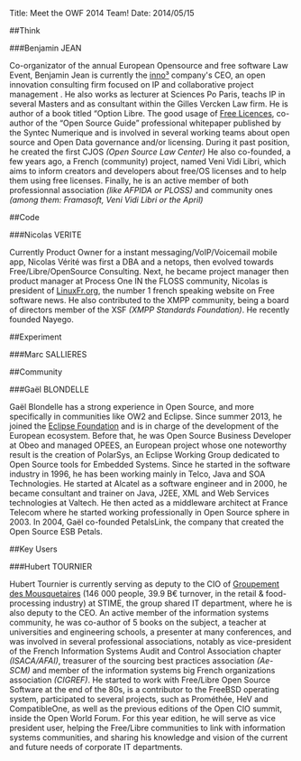 Title: Meet the OWF 2014 Team!
Date: 2014/05/15

##Think

###Benjamin JEAN

Co-organizator of the annual European Opensource and free software Law Event, Benjamin Jean is currently the [inno³](http://inno3.fr/) company's CEO, an open innovation consulting firm focused on IP and collaborative project management . He also works as lecturer at Sciences Po Paris, teachs IP in several Masters and as consultant within the Gilles Vercken Law firm. He is author of a book titled “Option Libre. The good usage of [Free Licences](http://framabook.org), co-author of the “Open Source Guide” professional whitepaper published by the Syntec Numerique and is involved in several working teams about open source and Open Data governance and/or licensing. During it past position, he created the first CJOS *(Open Source Law Center)* He also co-founded, a few years ago, a French (community) project, named Veni Vidi Libri, which aims to inform creators and developers about free/OS licenses and to help them using free licenses. Finally, he is an active member of both professionnal association *(like AFPIDA or PLOSS)* and community ones *(among them: Framasoft, Veni Vidi Libri or the April)*

##Code

###Nicolas VERITE

Currently Product Owner for a instant messaging/VoIP/Voicemail mobile app, Nicolas Vérité was first a DBA and a netops, then evolved towards Free/Libre/OpenSource Consulting. Next, he became project manager then product manager at Process One
IN the FLOSS community, Nicolas is president of [LinuxFr.org](http://linuxfr.org/), the number 1 french speaking website on Free software news. He also contributed to the XMPP community, being a board of directors member of the XSF *(XMPP Standards Foundation)*.
He recently founded Nayego.

##Experiment

###Marc SALLIERES

##Community

###Gaël BLONDELLE

Gaël Blondelle has a strong experience in Open Source, and more specifically in communities like OW2 and Eclipse. 
Since summer 2013, he joined the [Eclipse Foundation](http://www.eclipse.org/) and is in charge of the development of the European ecosystem. Before that, he was Open Source Business Developer at Obeo and managed OPEES, an European project whose one noteworthy result is the creation of PolarSys, an Eclipse Working Group dedicated to Open Source tools for Embedded Systems.
Since he started in the software industry in 1996, he has been working mainly in Telco, Java and SOA Technologies. He started at Alcatel as a software engineer and in 2000, he became consultant and trainer on Java, J2EE, XML and Web Services technologies at Valtech. He then acted as a middleware architect at France Telecom where he started working professionally in Open Source sphere in 2003. In 2004, Gaël co-founded PetalsLink, the company that created the Open Source ESB Petals.

##Key Users

###Hubert TOURNIER

Hubert Tournier is currently serving as deputy to the CIO of [Groupement des Mousquetaires](http://www.mousquetaires.com/) (146 000 people, 39.9 B€ turnover, in the retail & food-processing industry) at STIME, the group shared IT department, where he is also deputy to the CEO. 
An active member of the information systems community, he was co-author of 5 books on the subject, a teacher at universities and engineering schools, a presenter at many conferences, and was involved in several professional associations, notably as vice-president of the French Information Systems Audit and Control Association chapter *(ISACA/AFAI)*, treasurer of the sourcing best practices association *(Ae-SCM)* and member of the information systems big French organizations association *(CIGREF)*. 
He started to work with Free/Libre Open Source Software at the end of the 80s, is a contributor to the FreeBSD operating system, participated to several projects, such as Prométhée, HeV and CompatibleOne, as well as the previous editions of the Open CIO summit, inside the Open World Forum. 
For this year edition, he will serve as vice president user, helping the Free/Libre communities to link with information systems communities, and sharing his knowledge and vision of the current and future needs of corporate IT departments. 

